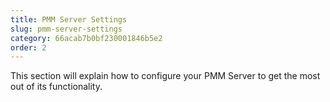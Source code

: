 ```yaml
---
title: PMM Server Settings
slug: pmm-server-settings
category: 66acab7b0bf230001846b5e2
order: 2
---
```


This section will explain how to configure your PMM Server to get the most out of its functionality.
